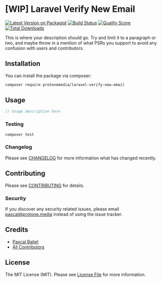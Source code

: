 # [WIP] Laravel Verify New Email

[![Latest Version on Packagist](https://img.shields.io/packagist/v/protonemedia/laravel-user-email.svg?style=flat-square)](https://packagist.org/packages/protonemedia/laravel-user-email)
[![Build Status](https://img.shields.io/travis/protonemedia/laravel-user-email/master.svg?style=flat-square)](https://travis-ci.org/protonemedia/laravel-user-email)
[![Quality Score](https://img.shields.io/scrutinizer/g/protonemedia/laravel-user-email.svg?style=flat-square)](https://scrutinizer-ci.com/g/protonemedia/laravel-user-email)
[![Total Downloads](https://img.shields.io/packagist/dt/protonemedia/laravel-user-email.svg?style=flat-square)](https://packagist.org/packages/protonemedia/laravel-user-email)

This is where your description should go. Try and limit it to a paragraph or two, and maybe throw in a mention of what PSRs you support to avoid any confusion with users and contributors.

## Installation

You can install the package via composer:

```bash
composer require protonemedia/laravel-verify-new-email
```

## Usage

``` php
// Usage description here
```

### Testing

``` bash
composer test
```

### Changelog

Please see [CHANGELOG](CHANGELOG.md) for more information what has changed recently.

## Contributing

Please see [CONTRIBUTING](CONTRIBUTING.md) for details.

### Security

If you discover any security related issues, please email pascal@protone.media instead of using the issue tracker.

## Credits

- [Pascal Baljet](https://github.com/protonemedia)
- [All Contributors](../../contributors)

## License

The MIT License (MIT). Please see [License File](LICENSE.md) for more information.
